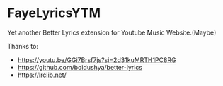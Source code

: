 # FayeLyricsYTM

Yet another Better Lyrics extension for Youtube Music Website.(Maybe)


Thanks to:

- <https://youtu.be/GGi7Brsf7js?si=2d31kuMRTH1PC8RG>
- <https://github.com/boidushya/better-lyrics>
- <https://lrclib.net/>